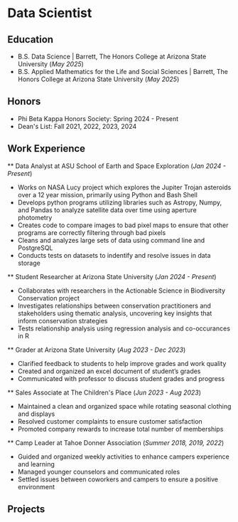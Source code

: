 # Data Scientist

## Education
- B.S. Data Science | Barrett, The Honors College at Arizona State University (_May 2025_)
- B.S. Applied Mathematics for the Life and Social Sciences | Barrett, The Honors College at Arizona State University (_May 2025_)

## Honors
- Phi Beta Kappa Honors Society: Spring 2024 - Present
- Dean's List: Fall 2021, 2022, 2023, 2024

## Work Experience
** Data Analyst at ASU School of Earth and Space Exploration (_Jan 2024 - Present_)
- Works on NASA Lucy project which explores the Jupiter Trojan asteroids over a 12 year mission, primarily using Python and Bash Shell
- Develops python programs utilizing libraries such as Astropy, Numpy, and Pandas to analyze satellite data over time using aperture photometry
- Creates code to compare images to bad pixel maps to ensure that other programs are correctly filtering through bad pixels
- Cleans and analyzes large sets of data using command line and PostgreSQL
- Conducts tests on datasets to indentify and resolve issues in data storage

** Student Researcher at Arizona State University (_Jan 2024 - Present_)
- Collaborates with researchers in the Actionable Science in Biodiversity Conservation project
- Investigates relationships between conservation practitioners and stakeholders using thematic analysis, uncovering key insights that inform conservation strategies
- Tests relationship analysis using regression analysis and co-occurances in R

** Grader at Arizona State University (_Aug 2023 - Dec 2023_)
- Clarified feedback to students to help improve grades and work quality
- Created and organized an excel document of student’s grades
- Communicated with professor to discuss student grades and progress

** Sales Associate at The Children's Place (_Jun 2023 - Aug 2023_)
- Maintained a clean and organized space while rotating seasonal clothing and displays
- Resolved customer complaints to ensure customer satisfaction
- Promoted company rewards to increase total number of memberships

** Camp Leader at Tahoe Donner Association (_Summer 2018, 2019, 2022_)
- Guided and organized weekly activities to enhance campers experience and learning
- Managed younger counselors and communicated roles
- Settled issues between coworkers and campers to ensure a positive environment



## Projects
